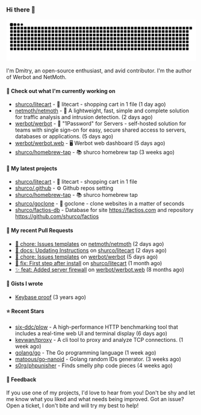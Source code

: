 ### Hi there 👋

![](https://github.com/shurco/shurco/raw/output/github-contribution-grid-snake.svg)

I'm Dmitry, an open-source enthusiast, and avid contributor. I'm the author of Werbot and NetMoth. 

#### 👷 Check out what I'm currently working on

- [shurco/litecart](https://github.com/shurco/litecart) - 🛒 litecart - shopping cart in 1 file (1 day ago)
- [netmoth/netmoth](https://github.com/netmoth/netmoth) - 🚀 A lightweight, fast, simple and complete solution for traffic analysis and intrusion detection. (2 days ago)
- [werbot/werbot](https://github.com/werbot/werbot) - 🔑 &#34;1Password&#34; for Servers - self-hosted solution for teams with single sign-on for easy, secure shared access to servers, databases or applications. (5 days ago)
- [werbot/werbot.web](https://github.com/werbot/werbot.web) - 🖥  Werbot web dashboard (5 days ago)
- [shurco/homebrew-tap](https://github.com/shurco/homebrew-tap) - 📚 shurco homebrew tap (3 weeks ago)

#### 🌱 My latest projects

- [shurco/litecart](https://github.com/shurco/litecart) - 🛒 litecart - shopping cart in 1 file
- [shurco/.github](https://github.com/shurco/.github) - ⚙️ Github repos setting
- [shurco/homebrew-tap](https://github.com/shurco/homebrew-tap) - 📚 shurco homebrew tap
- [shurco/goclone](https://github.com/shurco/goclone) - 🌱 goclone - clone websites in a matter of seconds
- [shurco/factios-db](https://github.com/shurco/factios-db) - Database for site https://factios.com and repository https://github.com/shurco/factios

#### 🔨 My recent Pull Requests

- [🐳 chore: Issues templates](https://github.com/netmoth/netmoth/pull/33) on [netmoth/netmoth](https://github.com/netmoth/netmoth) (2 days ago)
- [📃 docs: Updating Instructions](https://github.com/shurco/litecart/pull/43) on [shurco/litecart](https://github.com/shurco/litecart) (2 days ago)
- [🐳 chore: Issues templates](https://github.com/werbot/werbot/pull/159) on [werbot/werbot](https://github.com/werbot/werbot) (5 days ago)
- [🐞 fix: First step after install](https://github.com/shurco/litecart/pull/23) on [shurco/litecart](https://github.com/shurco/litecart) (1 month ago)
- [✨ feat: Added server firewall](https://github.com/werbot/werbot.web/pull/3) on [werbot/werbot.web](https://github.com/werbot/werbot.web) (8 months ago)

#### 📓 Gists I wrote

- [Keybase proof](https://gist.github.com/959752bb9b046d792e71ca185f48d641) (3 years ago)

#### ⭐ Recent Stars

- [six-ddc/plow](https://github.com/six-ddc/plow) - A high-performance HTTP benchmarking tool that includes a real-time web UI and terminal display (6 days ago)
- [kevwan/tproxy](https://github.com/kevwan/tproxy) - A cli tool to proxy and analyze TCP connections. (1 week ago)
- [golang/go](https://github.com/golang/go) - The Go programming language (1 week ago)
- [matoous/go-nanoid](https://github.com/matoous/go-nanoid) - Golang random IDs generator. (3 weeks ago)
- [s0rg/phpunisher](https://github.com/s0rg/phpunisher) - Finds smelly php code pieces (4 weeks ago)

#### 💬 Feedback

If you use one of my projects, I'd love to hear from you! Don't be shy and let me know what you liked
and what needs being improved. Got an issue? Open a ticket, I don't bite and will try my best to help!
